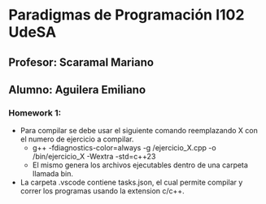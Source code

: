 # Paradigmas de Programación I102 UdeSA
## Profesor: Scaramal Mariano
## Alumno: Aguilera Emiliano
### Homework 1:
- Para compilar se debe usar el siguiente comando reemplazando X con el numero de ejercicio a compilar.
  - g++ -fdiagnostics-color=always -g /ejercicio_X.cpp -o /bin/ejercicio_X -Wextra -std=c++23
  - El mismo genera los archivos ejecutables dentro de una carpeta llamada bin.
- La carpeta .vscode contiene tasks.json, el cual permite compilar y correr los programas usando la extension c/c++.
